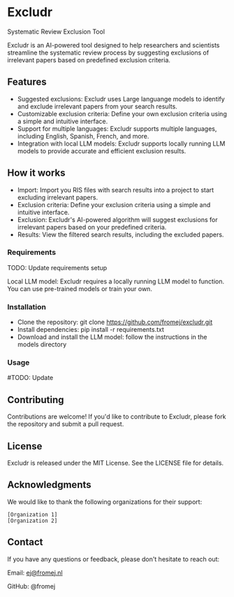 # Excludr
Systematic Review Exclusion Tool

Excludr is an AI-powered tool designed to help researchers and scientists streamline the systematic review process by suggesting exclusions of irrelevant papers based on predefined exclusion criteria.

## Features

- Suggested exclusions: Excludr uses Large languange models to identify and exclude irrelevant papers from your search results.
- Customizable exclusion criteria: Define your own exclusion criteria using a simple and intuitive interface.
- Support for multiple languages: Excludr supports multiple languages, including English, Spanish, French, and more.
- Integration with local LLM models: Excludr supports locally running LLM models to provide accurate and efficient exclusion results.

## How it works

- Import: Import you RIS files with search results into a project to start excluding irrelevant papers.
- Exclusion criteria: Define your exclusion criteria using a simple and intuitive interface.
- Exclusion: Excludr's AI-powered algorithm will suggest exclusions for irrelevant papers based on your predefined criteria.
- Results: View the filtered search results, including the excluded papers.

### Requirements

TODO: Update requirements setup

Local LLM model: Excludr requires a locally running LLM model to function. You can use pre-trained models or train your own.

### Installation

- Clone the repository: git clone https://github.com/fromej/excludr.git
- Install dependencies: pip install -r requirements.txt
- Download and install the LLM model: follow the instructions in the models directory

### Usage
#TODO: Update

## Contributing

Contributions are welcome! If you'd like to contribute to Excludr, please fork the repository and submit a pull request.

## License

Excludr is released under the MIT License. See the LICENSE file for details.

## Acknowledgments

We would like to thank the following organizations for their support:

    [Organization 1]
    [Organization 2]

## Contact

If you have any questions or feedback, please don't hesitate to reach out:

Email: ej@fromej.nl

GitHub: @fromej
